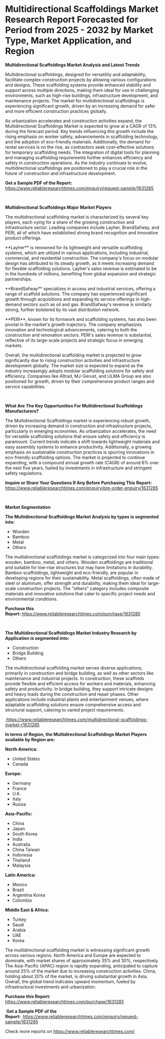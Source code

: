 <p><h1>Multidirectional Scaffoldings Market Research Report Forecasted for Period from 2025 -  2032 by Market Type, Market Application, and Region</h1></p><p><strong>Multidirectional Scaffoldings Market Analysis and Latest Trends</strong></p>
<p><p>Multidirectional scaffoldings, designed for versatility and adaptability, facilitate complex construction projects by allowing various configurations and designs. These scaffolding systems provide enhanced stability and support across multiple directions, making them ideal for use in challenging environments, such as high-rise buildings, infrastructure development, and maintenance projects. The market for multidirectional scaffoldings is experiencing significant growth, driven by an increasing demand for safer and more efficient construction practices globally.</p><p>As urbanization accelerates and construction activities expand, the Multidirectional Scaffoldings Market is expected to grow at a CAGR of 13% during the forecast period. Key trends influencing this growth include the rising emphasis on worker safety, advancements in scaffolding technology, and the adoption of eco-friendly materials. Additionally, the demand for rental services is on the rise, as contractors seek cost-effective solutions for temporary scaffolding needs. The integration of digital tools for planning and managing scaffolding requirements further enhances efficiency and safety in construction operations. As the industry continues to evolve, multidirectional scaffoldings are positioned to play a crucial role in the future of construction and infrastructure development.</p></p>
<p><strong>Get a Sample PDF of the Report:&nbsp;</strong> <a href="https://www.reliableresearchtimes.com/enquiry/request-sample/1631285?utm_campaign=2891&utm_medium=2&utm_source=Github&utm_content=ia&utm_term=29032025&utm_id=multidirectional-scaffoldings">https://www.reliableresearchtimes.com/enquiry/request-sample/1631285</a></p>
<p>&nbsp;</p>
<p><strong>Multidirectional Scaffoldings Major Market Players</strong></p>
<p><p>The multidirectional scaffolding market is characterized by several key players, each vying for a share of the growing construction and infrastructure sector. Leading companies include Layher, BrandSafway, and PERI, all of which have established strong brand recognition and innovative product offerings.</p><p>**Layher** is renowned for its lightweight and versatile scaffolding systems, which are utilized in various applications, including industrial, commercial, and residential construction. The company's focus on modular design has attributed to its steady growth, as it meets increasing demand for flexible scaffolding solutions. Layher's sales revenue is estimated to be in the hundreds of millions, benefiting from global expansion and strategic partnerships.</p><p>**BrandSafway** specializes in access and industrial services, offering a range of scaffold solutions. The company has experienced significant growth through acquisitions and expanding its service offerings in high-demand sectors such as oil and gas. BrandSafway's revenue is similarly strong, further bolstered by its vast distribution network.</p><p>**PERI**, known for its formwork and scaffolding systems, has also been pivotal in the market's growth trajectory. The company emphasizes innovation and technological advancements, catering to both the construction and renovation sectors. PERI's sales revenue is substantial, reflective of its large-scale projects and strategic focus in emerging markets.</p><p>Overall, the multidirectional scaffolding market is projected to grow significantly due to rising construction activities and infrastructure development globally. The market size is expected to expand as the industry increasingly adopts modular scaffolding solutions for safety and efficiency. Companies like Altrad, MJ-Gerust, and ULMA Group are also positioned for growth, driven by their comprehensive product ranges and service capabilities.</p></p>
<p>&nbsp;</p>
<p><strong>What Are The Key Opportunities For Multidirectional Scaffoldings Manufacturers?</strong></p>
<p><p>The Multidirectional Scaffoldings market is experiencing robust growth, driven by increasing demand in construction and infrastructure projects, particularly in emerging economies. As urbanization accelerates, the need for versatile scaffolding solutions that ensure safety and efficiency is paramount. Current trends indicate a shift towards lightweight materials and easy assembly systems to enhance productivity. Additionally, a growing emphasis on sustainable construction practices is spurring innovations in eco-friendly scaffolding options. The market is projected to continue expanding, with a compound annual growth rate (CAGR) of around 6% over the next five years, fueled by investments in infrastructure and stringent safety regulations.</p></p>
<p><strong>Inquire or Share Your Questions If Any Before Purchasing This Report:</strong> <a href="https://www.reliableresearchtimes.com/enquiry/pre-order-enquiry/1631285?utm_campaign=2891&utm_medium=2&utm_source=Github&utm_content=ia&utm_term=29032025&utm_id=multidirectional-scaffoldings">https://www.reliableresearchtimes.com/enquiry/pre-order-enquiry/1631285</a></p>
<p>&nbsp;</p>
<p><strong>Market Segmentation</strong></p>
<p><strong>The Multidirectional Scaffoldings Market Analysis by types is segmented into:</strong></p>
<p><ul><li>Wooden</li><li>Bamboo</li><li>Metal</li><li>Others</li></ul></p>
<p><p>The multidirectional scaffoldings market is categorized into four main types: wooden, bamboo, metal, and others. Wooden scaffoldings are traditional and suitable for low-rise structures but may have limitations in durability. Bamboo scaffoldings, lightweight and eco-friendly, are popular in developing regions for their sustainability. Metal scaffoldings, often made of steel or aluminum, offer strength and durability, making them ideal for large-scale construction projects. The "others" category includes composite materials and innovative solutions that cater to specific project needs and environmental conditions.</p></p>
<p><strong>Purchase this Report:&nbsp;</strong><a href="https://www.reliableresearchtimes.com/purchase/1631285?utm_campaign=2891&utm_medium=2&utm_source=Github&utm_content=ia&utm_term=29032025&utm_id=multidirectional-scaffoldings">https://www.reliableresearchtimes.com/purchase/1631285</a></p>
<p>&nbsp;</p>
<p><strong>The Multidirectional Scaffoldings Market Industry Research by Application is segmented into:</strong></p>
<p><ul><li>Construction</li><li>Bridge Building</li><li>Others</li></ul></p>
<p><p>The multidirectional scaffolding market serves diverse applications, primarily in construction and bridge building, as well as other sectors like maintenance and industrial projects. In construction, these scaffolds provide flexible and efficient access for workers and materials, enhancing safety and productivity. In bridge building, they support intricate designs and heavy loads during the construction and repair phases. Other applications include industrial plants and entertainment venues, where adaptable scaffolding solutions ensure comprehensive access and structural support, catering to varied project requirements.</p></p>
<p><a href="https://www.reliableresearchtimes.com/multidirectional-scaffoldings-market-r1631285?utm_campaign=2891&utm_medium=2&utm_source=Github&utm_content=ia&utm_term=29032025&utm_id=multidirectional-scaffoldings">&nbsp;https://www.reliableresearchtimes.com/multidirectional-scaffoldings-market-r1631285</a></p>
<p><strong>In terms of Region, the Multidirectional Scaffoldings Market Players available by Region are:</strong></p>
<p>
    <p> <strong> North America: </strong>
        <ul>
            <li>United States</li>
            <li>Canada</li>
        </ul>
        </p> 
    <p> <strong> Europe: </strong>
        <ul>
            <li>Germany</li>
            <li>France</li>
            <li>U.K.</li>
            <li>Italy</li>
            <li>Russia</li>
        </ul>
        </p> 
    <p> <strong> Asia-Pacific: </strong>
        <ul>
            <li>China</li>
            <li>Japan</li>
            <li>South Korea</li>
            <li>India</li>
            <li>Australia</li>
            <li>China Taiwan</li>
            <li>Indonesia</li>
            <li>Thailand</li>
            <li>Malaysia</li>
        </ul>
        </p> 
    <p> <strong> Latin America: </strong>
        <ul>
            <li>Mexico</li>
            <li>Brazil</li>
            <li>Argentina Korea</li>
            <li>Colombia</li>
        </ul>
        </p> 
    <p> <strong> Middle East & Africa: </strong>
        <ul>
            <li>Turkey</li>
            <li>Saudi</li>
            <li>Arabia</li>
            <li>UAE</li>
            <li>Korea</li>
        </ul>
    </p>
    </p>
<p><p>The multidirectional scaffolding market is witnessing significant growth across various regions. North America and Europe are expected to dominate, with market shares of approximately 35% and 30%, respectively. The Asia-Pacific (APAC) region is rapidly expanding, anticipated to capture around 25% of the market due to increasing construction activities. China, holding about 20% of the market, is driving substantial growth in Asia. Overall, the global trend indicates upward momentum, fueled by infrastructural investments and urbanization.</p></p>
<p><strong>Purchase this Report: </strong><a href="https://www.reliableresearchtimes.com/purchase/1631285?utm_campaign=2891&utm_medium=2&utm_source=Github&utm_content=ia&utm_term=29032025&utm_id=multidirectional-scaffoldings">https://www.reliableresearchtimes.com/purchase/1631285</a></p>
<p>&nbsp;<strong>Get a Sample PDF of the Report:&nbsp;&nbsp;</strong><a href="https://www.reliableresearchtimes.com/enquiry/request-sample/1631285?utm_campaign=2891&utm_medium=2&utm_source=Github&utm_content=ia&utm_term=29032025&utm_id=multidirectional-scaffoldings">https://www.reliableresearchtimes.com/enquiry/request-sample/1631285</a></p>
<p><strong></strong></p>
<p>Check more reports on <a href="https://www.reliableresearchtimes.com/?utm_campaign=2891&utm_medium=2&utm_source=Github&utm_content=ia&utm_term=29032025&utm_id=multidirectional-scaffoldings">https://www.reliableresearchtimes.com/</a></p>
